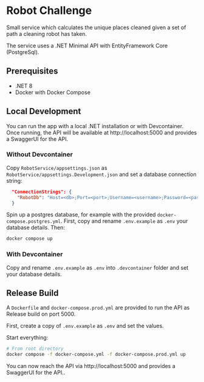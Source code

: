 # Robot Challenge

Small service which calculates the unique places cleaned given a set of path a cleaning robot has taken.

The service uses a .NET Minimal API with EntityFramework Core (PostgreSql).

## Prerequisites

* .NET 8
* Docker with Docker Compose

## Local Development

You can run the app with a local .NET installation or with Devcontainer. Once running, the API will be available at http://localhost:5000 and provides a SwaggerUI for the API.

### Without Devcontainer

Copy `RobotService/appsettings.json` as `RobotService/appsettings.Development.json` and set a database connection string:

```json
  "ConnectionStrings": {
    "RobotDb": "Host=<db>;Port=<port>;Username=<username>;Password=<password>;Database=<DbName>"
  }
```

Spin up a postgres database, for example with the provided `docker-compose.postgres.yml`. First, copy and rename `.env.example` as `.env` your database details. Then:

```sh
docker compose up
```

### With Devcontainer

Copy and rename `.env.example` as `.env` into `.devcontainer` folder and set your database details.

## Release Build

A `Dockerfile` and `docker-compose.prod.yml` are provided to run the API as Release build on port 5000.

First, create a copy of `.env.example` as `.env` and set the values.

Start everything:

```sh
# From root directory
docker compose -f docker-compose.yml -f docker-compose.prod.yml up
```

You can now reach the API via http://localhost:5000 and provides a SwaggerUI for the API..
